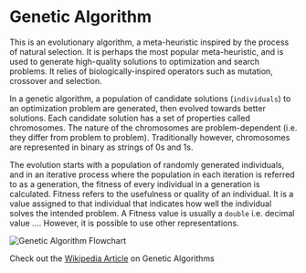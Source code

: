 # Genetic Algorithm

This is an evolutionary algorithm, a meta-heuristic inspired by the process of natural selection. It is perhaps the most popular meta-heuristic, and is used to generate high-quality solutions to optimization and search problems. It relies of biologically-inspired operators such as mutation, crossover and selection.

In a genetic algorithm, a population of candidate solutions (`individuals`) to an optimization problem are generated, then evolved towards better solutions. Each candidate solution has a set of properties called chromosomes. The nature of the chromosomes are problem-dependent (i.e. they differ from problem to problem). Traditionally however, chromosomes are represented in binary as strings of 0s and 1s.

The evolution starts with a population of randomly generated individuals, and in an iterative process where the population in each iteration is referred to as a generation, the fitness of every individual in a generation is calculated. Fitness refers to the usefulness or quality of an individual. It is a value assigned to that individual that indicates how well the individual solves the intended problem. A Fitness value is usually a `double` i.e. decimal value .... However, it is possible to use other representations.

![Genetic Algorithm Flowchart](https://www.researchgate.net/profile/Hongfang_Liu/publication/260377604/figure/fig2/AS:213452158181378@1427902368463/Genetic-Algorithm-Tree-Basic-steps-of-GA-selection-crossover-and-mutation.png)

Check out the [Wikipedia Article](https://en.wikipedia.org/wiki/Genetic_algorithm) on Genetic Algorithms